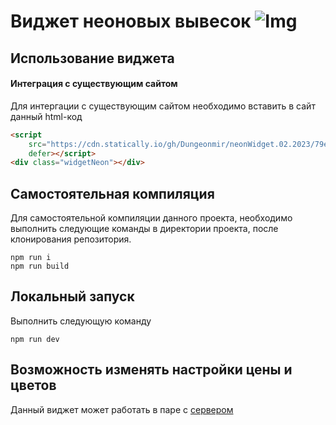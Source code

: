 # Виджет неоновых вывесок ![Img](https://i.ibb.co/sRdv0kn/wdigetneon-1.png)

## Использование виджета

#### Интеграция с существующим сайтом

Для интергации с существующим сайтом необходимо вставить в сайт данный html-код

```html
<script
	src="https://cdn.statically.io/gh/Dungeonmir/neonWidget.02.2023/79e5bdbc/dist/bundle.js"
	defer></script>
<div class="widgetNeon"></div>
```

## Самостоятельная компиляция

Для самостоятельной компиляции данного проекта, необходимо выполнить следующие команды в директории проекта, после клонирования репозитория.

```nodejs
npm run i
npm run build
```

## Локальный запуск

Выполнить следующую команду

```nodejs
npm run dev
```

## Возможность изменять настройки цены и цветов

Данный виджет может работать в паре с [сервером](https://github.com/Dungeonmir/neonWidgetBack)
